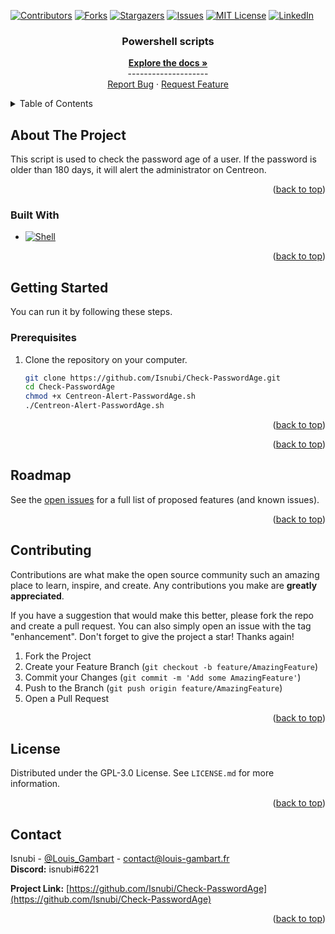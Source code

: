 <a name="readme-top"></a>

<!-- Projet Shields -->
[![Contributors][contributors-shield]][contributors-url]
[![Forks][forks-shield]][forks-url]
[![Stargazers][stars-shield]][stars-url]
[![Issues][issues-shield]][issues-url]
[![MIT License][license-shield]][license-url]
[![LinkedIn][linkedin-shield]][linkedin-url]

<!-- Replace these markers with infos - "Check-PasswordAge"-->

<!-- PROJECT LOGO -->
<div align="center">


<h3 align="center">Powershell scripts</h3>
  <p align="center">
    <a href="https://github.com/Isnubi/Check-PasswordAge/"><strong>Explore the docs »</strong></a>
    <br />--------------------
    <br />
    <a href="https://github.com/Isnubi/Check-PasswordAge/issues">Report Bug</a>
    ·
    <a href="https://github.com/Isnubi/Check-PasswordAge/issues">Request Feature</a>
  </p>
</div>


<!-- TABLE OF CONTENTS -->
<details>
  <summary>Table of Contents</summary>
  <ol>
    <li>
      <a href="#about-the-project">About The Project</a>
      <ul>
        <li><a href="#built-with">Built With</a></li>
      </ul>
    </li>
    <li>
      <a href="#getting-started">Getting Started</a>
      <ul>
        <li><a href="#prerequisites">Prerequisites</a></li>
      </ul>
    </li>
    <li><a href="#roadmap">Roadmap</a></li>
    <li><a href="#contributing">Contributing</a></li>
    <li><a href="#license">License</a></li>
    <li><a href="#contact">Contact</a></li>
  </ol>
</details>



<!-- ABOUT THE PROJECT -->
## About The Project

This script is used to check the password age of a user. If the password is older than 180 days, it will alert the administrator on Centreon.

<p align="right">(<a href="#readme-top">back to top</a>)</p>



### Built With

* [![Shell][shell-shield]][shell-url]

<p align="right">(<a href="#readme-top">back to top</a>)</p>



<!-- GETTING STARTED -->
## Getting Started
<a name="getting-started"></a>

You can run it by following these steps.

### Prerequisites

1. Clone the repository on your computer.

    ```sh
    git clone https://github.com/Isnubi/Check-PasswordAge.git
    cd Check-PasswordAge
    chmod +x Centreon-Alert-PasswordAge.sh
    ./Centreon-Alert-PasswordAge.sh
    ```

<p align="right">(<a href="#readme-top">back to top</a>)</p>



<p align="right">(<a href="#readme-top">back to top</a>)</p>

<!-- ROADMAP -->
## Roadmap
See the [open issues](https://github.com/Isnubi/Check-PasswordAge/issues) for a full list of proposed features (and known issues).

<p align="right">(<a href="#readme-top">back to top</a>)</p>



<!-- CONTRIBUTING -->
## Contributing

Contributions are what make the open source community such an amazing place to learn, inspire, and create. Any contributions you make are **greatly appreciated**.

If you have a suggestion that would make this better, please fork the repo and create a pull request. You can also simply open an issue with the tag "enhancement".
Don't forget to give the project a star! Thanks again!

1. Fork the Project
2. Create your Feature Branch (`git checkout -b feature/AmazingFeature`)
3. Commit your Changes (`git commit -m 'Add some AmazingFeature'`)
4. Push to the Branch (`git push origin feature/AmazingFeature`)
5. Open a Pull Request

<p align="right">(<a href="#readme-top">back to top</a>)</p>



<!-- LICENSE -->
## License

Distributed under the GPL-3.0 License. See `LICENSE.md` for more information.

<p align="right">(<a href="#readme-top">back to top</a>)</p>



<!-- CONTACT -->
## Contact


Isnubi - [@Louis_Gambart](https://twitter.com/Louis_Gambart) - [contact@louis-gambart.fr](mailto:louis-gambart.fr)
<br>**Discord:** isnubi#6221

**Project Link:** [https://github.com/Isnubi/Check-PasswordAge](https://github.com/Isnubi/Check-PasswordAge)

<p align="right">(<a href="#readme-top">back to top</a>)</p>




<!-- MARKDOWN LINKS & IMAGES -->
<!-- https://www.markdownguide.org/basic-syntax/#reference-style-links -->
[contributors-shield]: https://img.shields.io/github/contributors/Isnubi/Check-PasswordAge.svg?style=for-the-badge
[contributors-url]: https://github.com/Isnubi/Check-PasswordAge/graphs/contributors
[forks-shield]: https://img.shields.io/github/forks/Isnubi/Check-PasswordAge.svg?style=for-the-badge
[forks-url]: https://github.com/Isnubi/Check-PasswordAge/network/members
[stars-shield]: https://img.shields.io/github/stars/Isnubi/Check-PasswordAge.svg?style=for-the-badge
[stars-url]: https://github.com/Isnubi/Check-PasswordAge/stargazers
[issues-shield]: https://img.shields.io/github/issues/Isnubi/Check-PasswordAge.svg?style=for-the-badge
[issues-url]: https://github.com/Isnubi/Check-PasswordAge/issues
[license-shield]: https://img.shields.io/github/license/Isnubi/Check-PasswordAge.svg?style=for-the-badge
[license-url]: https://github.com/Isnubi/Check-PasswordAge/blob/master/LICENSE.md
[linkedin-shield]: https://img.shields.io/badge/-LinkedIn-black.svg?style=for-the-badge&logo=linkedin&colorB=555
[linkedin-url]: https://linkedin.com/in/louis-gambart
[Shell-shield]: https://img.shields.io/badge/Shell-4EAA25?style=for-the-badge&logo=gnu-bash&logoColor=white
[Shell-url]: https://www.gnu.org/software/bash/
[Twitter-shield]: https://img.shields.io/twitter/follow/Louis_Gambart?style=social
[Twitter-url]: https://twitter.com/Louis_Gambart/
[Powershell-shield]: https://img.shields.io/badge/PowerShell-5391FE?style=for-the-badge&logo=powershell&logoColor=white
[Powershell-url]: https://docs.microsoft.com/fr-fr/powershell/